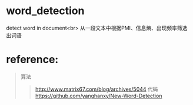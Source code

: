 # word_detection
detect word in document\<br>
从一段文本中根据PMI、信息熵、出现频率筛选出词语

# reference:
>算法
>>http://www.matrix67.com/blog/archives/5044
>代码
>>https://github.com/yanghanxy/New-Word-Detection
